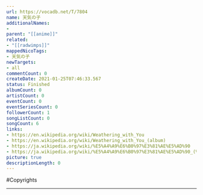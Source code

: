 ```yaml
---
url: https://vocadb.net/T/7804
name: 天気の子
additionalNames: 
- 
parent: "[[anime]]"
related:
- "[[radwimps]]"
mappedNicoTags:
- 天気の子
newTargets:
- all
commentCount: 0
createDate: 2021-01-25T07:46:33.567
status: Finished
albumCount: 0
artistCount: 0
eventCount: 0
eventSeriesCount: 0
followerCount: 1
songListCount: 0
songCount: 6
links: 
- https://en.wikipedia.org/wiki/Weathering_with_You
- https://en.wikipedia.org/wiki/Weathering_with_You_(album)
- https://ja.wikipedia.org/wiki/%E5%A4%A9%E6%B0%97%E3%81%AE%E5%AD%90
- https://ja.wikipedia.org/wiki/%E5%A4%A9%E6%B0%97%E3%81%AE%E5%AD%90_(%E3%82%A2%E3%83%AB%E3%83%90%E3%83%A0)
picture: true
descriptionLength: 0
---
```


#Copyrights



---

